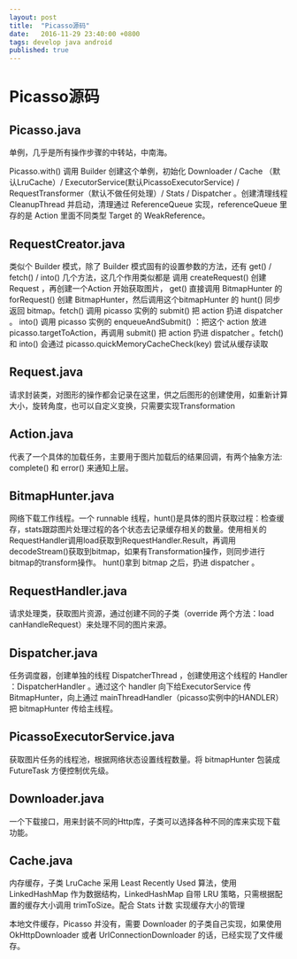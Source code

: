 ```yaml
---
layout: post
title:  "Picasso源码"
date:   2016-11-29 23:40:00 +0800
tags: develop java android 
published: true
---
```


# Picasso源码

## Picasso.java

单例，几乎是所有操作步骤的中转站，中南海。

Picasso.with() 调用 Builder 创建这个单例，初始化 Downloader / Cache （默认LruCache）/ ExecutorService(默认PicassoExecutorService) / RequestTransformer（默认不做任何处理）/ Stats / Dispatcher 。创建清理线程 CleanupThread 并启动，清理通过 ReferenceQueue 实现，referenceQueue 里存的是 Action 里面不同类型 Target 的 WeakReference。

## RequestCreator.java

类似个 Builder 模式，除了 Builder 模式固有的设置参数的方法，还有 get() / fetch() / into() 几个方法，这几个作用类似都是 调用 createRequest() 创建 Request ，再创建一个Action 开始获取图片， get() 直接调用 BitmapHunter 的 forRequest() 创建 BitmapHunter，然后调用这个bitmapHunter 的 hunt() 同步返回 bitmap。fetch() 调用 picasso 实例的 submit() 把 action 扔进 dispatcher 。 into() 调用 picasso 实例的 enqueueAndSubmit() ：把这个 action 放进 picasso.targetToAction，再调用 submit() 把 action 扔进 dispatcher 。fetch() 和 into() 会通过 picasso.quickMemoryCacheCheck(key) 尝试从缓存读取

## Request.java

请求封装类，对图形的操作都会记录在这里，供之后图形的创建使用，如重新计算大小，旋转角度，也可以自定义变换，只需要实现Transformation

## Action.java

代表了一个具体的加载任务，主要用于图片加载后的结果回调，有两个抽象方法: complete() 和 error() 来通知上层。

## BitmapHunter.java

网络下载工作线程。一个 runnable 线程，hunt()是具体的图片获取过程：检查缓存，stats跟踪图片处理过程的各个状态去记录缓存相关的数量。使用相关的RequestHandler调用load获取到RequestHandler.Result，再调用decodeStream()获取到bitmap，如果有Transformation操作，则同步进行bitmap的transform操作。 hunt()拿到 bitmap 之后，扔进 dispatcher 。

## RequestHandler.java

请求处理类，获取图片资源，通过创建不同的子类（override 两个方法：load canHandleRequest）来处理不同的图片来源。

## Dispatcher.java

任务调度器，创建单独的线程 DispatcherThread ，创建使用这个线程的 Handler ：DispatcherHandler 。通过这个 handler 向下给ExecutorService 传 BitmapHunter，向上通过 mainThreadHandler（picasso实例中的HANDLER） 把 bitmapHunter 传给主线程。

## PicassoExecutorService.java

获取图片任务的线程池，根据网络状态设置线程数量。将 bitmapHunter 包装成 FutureTask 方便控制优先级。

## Downloader.java

一个下载接口，用来封装不同的Http库，子类可以选择各种不同的库来实现下载功能。

## Cache.java

内存缓存，子类 LruCache 采用 Least Recently Used 算法，使用 LinkedHashMap 作为数据结构，LinkedHashMap 自带 LRU 策略，只需根据配置的缓存大小调用 trimToSize。配合 Stats 计数 实现缓存大小的管理

本地文件缓存，Picasso 并没有，需要 Downloader 的子类自己实现，如果使用 OkHttpDownloader 或者 UrlConnectionDownloader 的话，已经实现了文件缓存。

